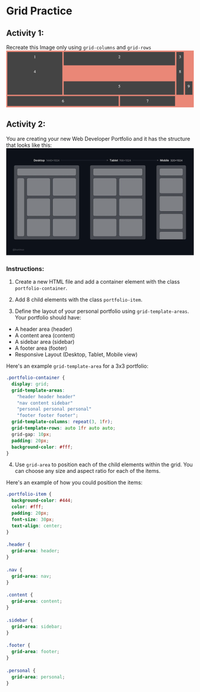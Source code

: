 # Grid Practice

## Activity 1:

Recreate this Image only using `grid-columns` and `grid-rows`
![grid practice](./Images/Grid-practice.png)

## Activity 2:

You are creating your new Web Developer Portfolio and it has the structure that looks like this:
![portfolio mockup](./Images/portfolio-mockup.png)

### Instructions:
1. Create a new HTML file and add a container element with the class `portfolio-container`.

2. Add 8 child elements with the class `portfolio-item`.

3. Define the layout of your personal portfolio using `grid-template-areas`. Your portfolio should have:

* A header area (header)
* A content area (content)
* A sidebar area (sidebar)
* A footer area (footer)
* Responsive Layout (Desktop, Tablet, Mobile view)

Here's an example `grid-template-area` for a 3x3 portfolio:

```css
.portfolio-container {
  display: grid;
  grid-template-areas:
    "header header header"
    "nav content sidebar"
    "personal personal personal"
    "footer footer footer";
  grid-template-columns: repeat(3, 1fr);
  grid-template-rows: auto 1fr auto auto;
  grid-gap: 10px;
  padding: 20px;
  background-color: #fff;
}
```

4. Use `grid-area` to position each of the child elements within the grid. You can choose any size and aspect ratio for each of the items.

Here's an example of how you could position the items:
```css
.portfolio-item {
  background-color: #444;
  color: #fff;
  padding: 20px;
  font-size: 30px;
  text-align: center;
}

.header {
  grid-area: header;
}

.nav {
  grid-area: nav;
}

.content {
  grid-area: content;
}

.sidebar {
  grid-area: sidebar;
}

.footer {
  grid-area: footer;
}

.personal {
  grid-area: personal;
}

```